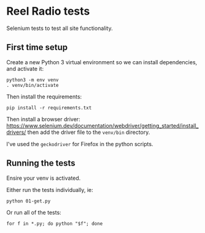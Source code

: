# Reel Radio tests

Selenium tests to test all site functionality.

## First time setup

Create a new Python 3 virtual environment so we can install dependencies, and activate it:

```
python3 -m env venv
. venv/bin/activate
```

Then install the requirements:

```
pip install -r requirements.txt
```

Then install a browser driver:
https://www.selenium.dev/documentation/webdriver/getting_started/install_drivers/
then add the driver file to the `venv/bin` directory.

I've used the `geckodriver` for Firefox in the python scripts.

## Running the tests

Ensire your venv is activated.

Either run the tests individually, ie:

```
python 01-get.py
```

Or run all of the tests:

```
for f in *.py; do python "$f"; done
```

